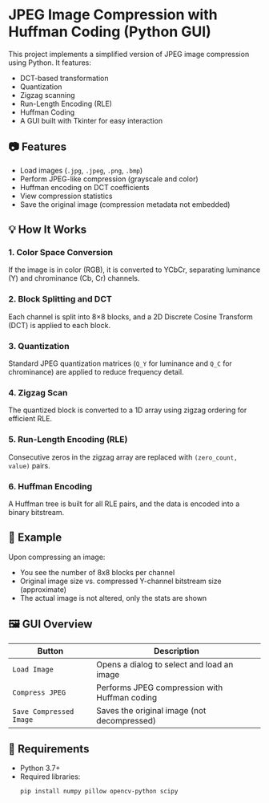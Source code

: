 # JPEG Image Compression with Huffman Coding (Python GUI)

This project implements a simplified version of JPEG image compression using Python. It features:
- DCT-based transformation
- Quantization
- Zigzag scanning
- Run-Length Encoding (RLE)
- Huffman Coding
- A GUI built with Tkinter for easy interaction

## 📷 Features

- Load images (`.jpg`, `.jpeg`, `.png`, `.bmp`)
- Perform JPEG-like compression (grayscale and color)
- Huffman encoding on DCT coefficients
- View compression statistics
- Save the original image (compression metadata not embedded)

## 💡 How It Works

### 1. **Color Space Conversion**
If the image is in color (RGB), it is converted to YCbCr, separating luminance (Y) and chrominance (Cb, Cr) channels.

### 2. **Block Splitting and DCT**
Each channel is split into 8×8 blocks, and a 2D Discrete Cosine Transform (DCT) is applied to each block.

### 3. **Quantization**
Standard JPEG quantization matrices (`Q_Y` for luminance and `Q_C` for chrominance) are applied to reduce frequency detail.

### 4. **Zigzag Scan**
The quantized block is converted to a 1D array using zigzag ordering for efficient RLE.

### 5. **Run-Length Encoding (RLE)**
Consecutive zeros in the zigzag array are replaced with `(zero_count, value)` pairs.

### 6. **Huffman Encoding**
A Huffman tree is built for all RLE pairs, and the data is encoded into a binary bitstream.

## 🧪 Example

Upon compressing an image:
- You see the number of 8x8 blocks per channel
- Original image size vs. compressed Y-channel bitstream size (approximate)
- The actual image is not altered, only the stats are shown

## 🖼 GUI Overview

| Button                 | Description                                        |
|------------------------|----------------------------------------------------|
| `Load Image`           | Opens a dialog to select and load an image         |
| `Compress JPEG`        | Performs JPEG compression with Huffman coding      |
| `Save Compressed Image`| Saves the original image (not decompressed)        |

## 🧰 Requirements

- Python 3.7+
- Required libraries:
  ```bash
  pip install numpy pillow opencv-python scipy
